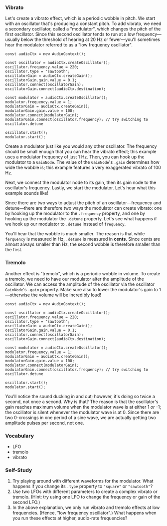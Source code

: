 ### Vibrato

Let's create a vibrato effect, which is a periodic wobble in pitch.  We start
with an oscillator that's producing a constant pitch.  To add vibrato, we need
a secondary oscillator, called a "modulator", which changes the pitch of the
first oscillator.  Since this second oscillator tends to run at a low
frequency—usually below the threshold of hearing at 20 Hz or fewer—you'll
sometimes hear the modulator referred to as a "low frequency oscillator".

	const audioCtx = new AudioContext();

	const oscillator = audioCtx.createOscillator();
	oscillator.frequency.value = 220;
	oscillator.type = "sawtooth";
	oscillatorGain = audioCtx.createGain();
	oscillatorGain.gain.value = 0.1;
	oscillator.connect(oscillatorGain);
	oscillatorGain.connect(audioCtx.destination);

	const modulator = audioCtx.createOscillator();
	modulator.frequency.value = 1;
	modulatorGain = audioCtx.createGain();
	modulatorGain.gain.value = 100;
	modulator.connect(modulatorGain);
	modulatorGain.connect(oscillator.frequency); // try switching to oscillator.detune

	oscillator.start();
	modulator.start();

Create a modulator just like you would any other oscillator.  The frequency
should be small enough that you can hear the vibrato effect; this example uses
a modulator frequency of just 1 Hz.  Then, you can hook up the modulator to a
`GainNode`.  The value of the `GainNode`'s `.gain` determines how wide the
wobble is; this example features a very exaggerated vibrato of 100 Hz.

Next, we connect the modulator node to its gain, then its gain node to the
oscillator's frequency.  Lastly, we start the modulator.  Let's hear what this
example sounds like!

Since there are two ways to adjust the pitch of an oscillator—frequency and
detune—there are therefore two ways the modulator can create vibrato: one by
hooking up the modulator to the `.frequency` property, and one by hooking up
the modulator the `.detune` property.  Let's see what happens if we hook up our
modulator to `.detune` instead of `frequency`.

You'll hear that the wobble is much smaller.  The reason is that while
`ferquency` is measured in Hz, `.detune` is measured in **cents**.  Since cents
are almost always smaller than Hz, the second wobble is therefore smaller than
the first.



### Tremolo

Another effect is "tremolo", which is a periodic wobble in volume.  To create a
tremolo, we need to have our modulator alter the amplitude of the oscillator.
We can access the amplitude of the oscillator via the oscillator `GainNode`'s
`.gain` property.  Make sure also to lower the modulator's gain to 1—otherwise
the volume will be incredibly loud!

	const audioCtx = new AudioContext();

	const oscillator = audioCtx.createOscillator();
	oscillator.frequency.value = 220;
	oscillator.type = "sawtooth";
	oscillatorGain = audioCtx.createGain();
	oscillatorGain.gain.value = 0.1;
	oscillator.connect(oscillatorGain);
	oscillatorGain.connect(audioCtx.destination);

	const modulator = audioCtx.createOscillator();
	modulator.frequency.value = 1;
	modulatorGain = audioCtx.createGain();
	modulatorGain.gain.value = 100;
	modulator.connect(modulatorGain);
	modulatorGain.connect(oscillator.frequency); // try switching to oscillator.detune

	oscillator.start();
	modulator.start();

You'll notice the sound ducking in and out; however, it's doing so twice a
second, not once a second.  Why is that?  The reason is that the oscillator's
gain reaches maximum volume when the modulator wave is at either 1 *or* -1;
the oscillator is silent whenever the modulator wave is at 0.  Since there are two
0-crossings in one period of a sine wave, we are actually getting two amplitude
pulses per second, not one.


### Vocabulary

- LFO
- tremolo
- vibrato


### Self-Study

1. Try playing around with different waveforms for the modulator.  What happens
   if you change its `.type` property to `"square"` or `"sawtooth"`?
2. Use two LFOs with different parameters to create a complex vibrato or
   tremolo.  (Hint: try using one LFO to change the frequency or gain of the
   second LFO.)
3. In the above explanation, we only run vibrato and tremolo effects at low
   frequencies.  (Hence, "low frequency oscillator".)  What happens when you
   run these effects at higher, audio-rate frequencies?
